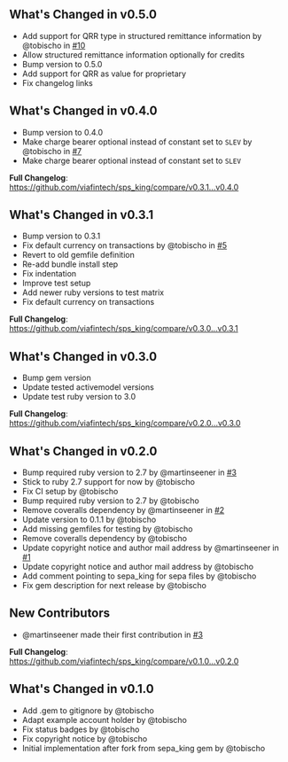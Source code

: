 ## What's Changed in v0.5.0
* Add support for QRR type in structured remittance information by @tobischo in [#10](https://github.com/viafintech/sps_king/pull/10)
* Allow structured remittance information optionally for credits
* Bump version to 0.5.0
* Add support for QRR as value for proprietary
* Fix changelog links

## What's Changed in v0.4.0
* Bump version to 0.4.0
* Make charge bearer optional instead of constant set to `SLEV` by @tobischo in [#7](https://github.com/viafintech/sps_king/pull/7)
* Make charge bearer optional instead of constant set to `SLEV`

**Full Changelog**: https://github.com/viafintech/sps_king/compare/v0.3.1...v0.4.0

## What's Changed in v0.3.1
* Bump version to 0.3.1
* Fix default currency on transactions by @tobischo in [#5](https://github.com/viafintech/sps_king/pull/5)
* Revert to old gemfile definition
* Re-add bundle install step
* Fix indentation
* Improve test setup
* Add newer ruby versions to test matrix
* Fix default currency on transactions

**Full Changelog**: https://github.com/viafintech/sps_king/compare/v0.3.0...v0.3.1

## What's Changed in v0.3.0
* Bump gem version
* Update tested activemodel versions
* Update test ruby version to 3.0

**Full Changelog**: https://github.com/viafintech/sps_king/compare/v0.2.0...v0.3.0

## What's Changed in v0.2.0
* Bump required ruby version to 2.7 by @martinseener in [#3](https://github.com/viafintech/sps_king/pull/3)
* Stick to ruby 2.7 support for now by @tobischo
* Fix CI setup by @tobischo
* Bump required ruby version to 2.7 by @tobischo
* Remove coveralls dependency by @martinseener in [#2](https://github.com/viafintech/sps_king/pull/2)
* Update version to 0.1.1 by @tobischo
* Add missing gemfiles for testing by @tobischo
* Remove coveralls dependency by @tobischo
* Update copyright notice and author mail address by @martinseener in [#1](https://github.com/viafintech/sps_king/pull/1)
* Update copyright notice and author mail address by @tobischo
* Add comment pointing to sepa_king for sepa files by @tobischo
* Fix gem description for next release by @tobischo

## New Contributors
* @martinseener made their first contribution in [#3](https://github.com/viafintech/sps_king/pull/3)

**Full Changelog**: https://github.com/viafintech/sps_king/compare/v0.1.0...v0.2.0

## What's Changed in v0.1.0
* Add .gem to gitignore by @tobischo
* Adapt example account holder by @tobischo
* Fix status badges by @tobischo
* Fix copyright notice by @tobischo
* Initial implementation after fork from sepa_king gem by @tobischo

<!-- generated by git-cliff -->
